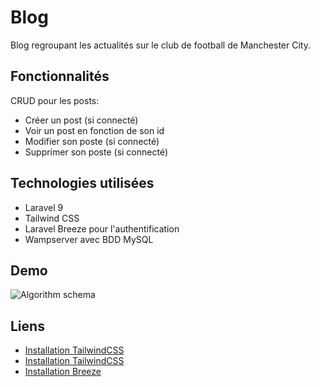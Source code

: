 # Blog 

Blog regroupant les actualités sur le club de football de Manchester City.

## Fonctionnalités

CRUD pour les posts:
- Créer un post (si connecté)
- Voir un post en fonction de son id
- Modifier son poste (si connecté)
- Supprimer son poste (si connecté)

## Technologies utilisées

- Laravel 9
- Tailwind CSS
- Laravel Breeze pour l'authentification
- Wampserver avec BDD MySQL

## Demo

![Algorithm schema](./resources/img/cityzenblog-home.png)


## Liens

 - [Installation TailwindCSS](https://laravel.com/docs/9.x/installation)
 - [Installation TailwindCSS](https://tailwindcss.com/docs/guides/laravel)
 - [Installation Breeze](https://laravel.com/docs/9.x/starter-kits)
